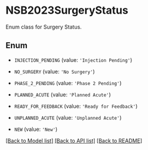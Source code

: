 # NSB2023SurgeryStatus

Enum class for Surgery Status.

## Enum

* `INJECTION_PENDING` (value: `'Injection Pending'`)

* `NO_SURGERY` (value: `'No Surgery'`)

* `PHASE_2_PENDING` (value: `'Phase 2 Pending'`)

* `PLANNED_ACUTE` (value: `'Planned Acute'`)

* `READY_FOR_FEEDBACK` (value: `'Ready for Feedback'`)

* `UNPLANNED_ACUTE` (value: `'Unplanned Acute'`)

* `NEW` (value: `'New'`)

[[Back to Model list]](../README.md#documentation-for-models) [[Back to API list]](../README.md#documentation-for-api-endpoints) [[Back to README]](../README.md)


